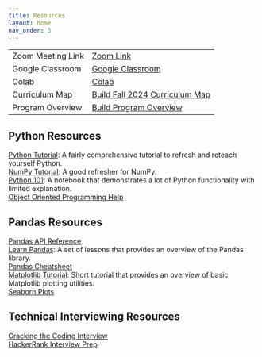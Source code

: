 ```yaml
---
title: Resources
layout: home
nav_order: 3
---
```

<table>
  <tr>
    <td>Zoom Meeting Link</td>
    <td><a href="https://us06web.zoom.us/j/3435754269">Zoom Link</a></td>
  </tr>
  <tr>
    <td>Google Classroom</td>
    <td><a href="https://classroom.google.com/u/2/c/NjkxNTY0MzI4Njk0">Google Classroom</a></td>
  </tr>
  <tr>
    <td>Colab</td>
    <td><a href="https://drive.google.com/drive/folders/19G6POOqEd0mvbXDSHZAq64kbmhPdiZ05?usp=sharing">Colab</a></td>
  </tr>
  <tr>
    <td>Curriculum Map</td>
    <td><a href="https://docs.google.com/spreadsheets/d/11Aq0QawP034qL_rAGsC7Lnye3R1vRy67ZQze8zohf3w/edit?usp=sharing">Build Fall 2024 Curriculum Map</a></td>
  </tr>
  <tr>
    <td>Program Overview</td>
    <td><a href="https://sites.google.com/hackthehood.org/hthcurriculumresources/build-program-overview">Build Program Overview</a></td>
  </tr>
</table>

## Python Resources
[Python Tutorial](https://docs.python.org/3/tutorial/index.html): A fairly comprehensive tutorial to refresh and reteach yourself Python.  
[NumPy Tutorial](https://cs231n.github.io/python-numpy-tutorial/#numpy): A good refresher for NumPy.  
[Python 101](https://nbviewer.org/urls/bitbucket.org/hrojas/learn-pandas/raw/master/lessons/Python_101.ipynb): A notebook that demonstrates a lot of Python functionality with limited explanation.    
[Object Oriented Programming Help](https://realpython.com/python3-object-oriented-programming/)

## Pandas Resources
[Pandas API Reference](https://pandas.pydata.org/pandas-docs/stable/reference/index.html)  
[Learn Pandas](https://nbviewer.org/url/bitbucket.org/hrojas/learn-pandas/raw/master/lessons/01%20-%20Lesson.ipynb): A set of lessons that provides an overview of the Pandas library.  
[Pandas Cheatsheet](https://github.com/HtH-HacktheHood/laney-build-2022/blob/main/data-analysis/Python-Pandas-Cheat-Sheet.png)  
[Matplotlib Tutorial](https://matplotlib.org/2.0.2/users/pyplot_tutorial.html): Short tutorial that provides an overview of basic Matplotlib plotting utilities.  
[Seaborn Plots](https://github.com/HtH-HacktheHood/resources/blob/main/14%20Data%20Visualization%20Plots%20of%20Seaborn%20_%20by%20Aayush%20Ostwal%20_%20Towards%20Data%20Science.pdf)  

## Technical Interviewing Resources
[Cracking the Coding Interview](https://github.com/AatmikJain/ComputerScienceBooks/blob/master/Cracking%20the%20Coding%20Interview.pdf)  
[HackerRank Interview Prep](https://www.hackerrank.com/interview/interview-preparation-kit)
